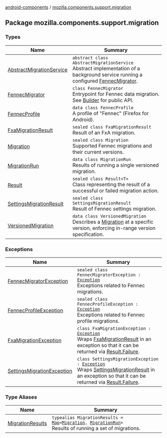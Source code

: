 [android-components](../index.md) / [mozilla.components.support.migration](./index.md)

## Package mozilla.components.support.migration

### Types

| Name | Summary |
|---|---|
| [AbstractMigrationService](-abstract-migration-service/index.md) | `abstract class AbstractMigrationService`<br>Abstract implementation of a background service running a configured [FennecMigrator](-fennec-migrator/index.md). |
| [FennecMigrator](-fennec-migrator/index.md) | `class FennecMigrator`<br>Entrypoint for Fennec data migration. See [Builder](-fennec-migrator/-builder/index.md) for public API. |
| [FennecProfile](-fennec-profile/index.md) | `data class FennecProfile`<br>A profile of "Fennec" (Firefox for Android). |
| [FxaMigrationResult](-fxa-migration-result/index.md) | `sealed class FxaMigrationResult`<br>Result of an FxA migration. |
| [Migration](-migration/index.md) | `sealed class Migration`<br>Supported Fennec migrations and their current versions. |
| [MigrationRun](-migration-run/index.md) | `data class MigrationRun`<br>Results of running a single versioned migration. |
| [Result](-result/index.md) | `sealed class Result<T>`<br>Class representing the result of a successful or failed migration action. |
| [SettingsMigrationResult](-settings-migration-result/index.md) | `sealed class SettingsMigrationResult`<br>Result of Fennec settings migration. |
| [VersionedMigration](-versioned-migration/index.md) | `data class VersionedMigration`<br>Describes a [Migration](-migration/index.md) at a specific version, enforcing in-range version specification. |

### Exceptions

| Name | Summary |
|---|---|
| [FennecMigratorException](-fennec-migrator-exception/index.md) | `sealed class FennecMigratorException : `[`Exception`](https://developer.android.com/reference/java/lang/Exception.html)<br>Exceptions related to Fennec migrations. |
| [FennecProfileException](-fennec-profile-exception/index.md) | `sealed class FennecProfileException : `[`Exception`](https://kotlinlang.org/api/latest/jvm/stdlib/kotlin/-exception/index.html)<br>Exceptions related to Fennec profile migrations. |
| [FxaMigrationException](-fxa-migration-exception/index.md) | `class FxaMigrationException : `[`Exception`](https://kotlinlang.org/api/latest/jvm/stdlib/kotlin/-exception/index.html)<br>Wraps [FxaMigrationResult](-fxa-migration-result/index.md) in an exception so that it can be returned via [Result.Failure](-result/-failure/index.md). |
| [SettingsMigrationException](-settings-migration-exception/index.md) | `class SettingsMigrationException : `[`Exception`](https://kotlinlang.org/api/latest/jvm/stdlib/kotlin/-exception/index.html)<br>Wraps [SettingsMigrationResult](-settings-migration-result/index.md) in an exception so that it can be returned via [Result.Failure](-result/-failure/index.md). |

### Type Aliases

| Name | Summary |
|---|---|
| [MigrationResults](-migration-results.md) | `typealias MigrationResults = `[`Map`](https://kotlinlang.org/api/latest/jvm/stdlib/kotlin.collections/-map/index.html)`<`[`Migration`](-migration/index.md)`, `[`MigrationRun`](-migration-run/index.md)`>`<br>Results of running a set of migrations. |
